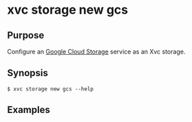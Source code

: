 # xvc storage new gcs

## Purpose

Configure an [Google Cloud Storage](https://cloud.google.com/storage) service as an Xvc storage. 

## Synopsis 

```console
$ xvc storage new gcs --help
```

## Examples


